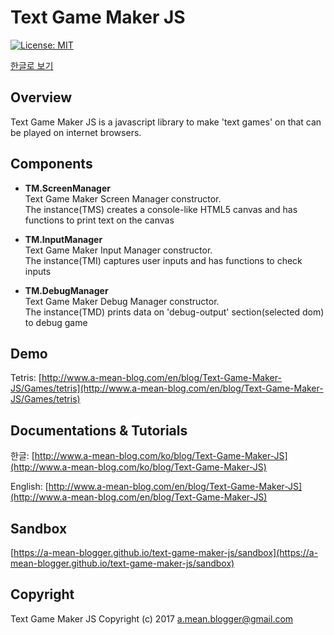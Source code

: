 Text Game Maker JS
=====
[![License: MIT](https://img.shields.io/badge/License-MIT-yellow.svg)](https://opensource.org/licenses/MIT)

[한글로 보기](README.ko.md)

## Overview

Text Game Maker JS is a javascript library to make 'text games' on that can be played on internet browsers.

## Components

- **TM.ScreenManager**  
Text Game Maker Screen Manager constructor.  
The instance(TMS) creates a console-like HTML5 canvas and has functions to print text on the canvas

- **TM.InputManager**  
Text Game Maker Input Manager constructor.  
The instance(TMI) captures user inputs and has functions to check inputs

- **TM.DebugManager**  
Text Game Maker Debug Manager constructor.  
The instance(TMD) prints data on 'debug-output' section(selected dom) to debug game

## Demo

Tetris: [http://www.a-mean-blog.com/en/blog/Text-Game-Maker-JS/Games/tetris](http://www.a-mean-blog.com/en/blog/Text-Game-Maker-JS/Games/tetris)

## Documentations & Tutorials

한글: [http://www.a-mean-blog.com/ko/blog/Text-Game-Maker-JS](http://www.a-mean-blog.com/ko/blog/Text-Game-Maker-JS)

English: [http://www.a-mean-blog.com/en/blog/Text-Game-Maker-JS](http://www.a-mean-blog.com/en/blog/Text-Game-Maker-JS)

## Sandbox

[https://a-mean-blogger.github.io/text-game-maker-js/sandbox](https://a-mean-blogger.github.io/text-game-maker-js/sandbox)

## Copyright

Text Game Maker JS Copyright (c) 2017 a.mean.blogger@gmail.com
